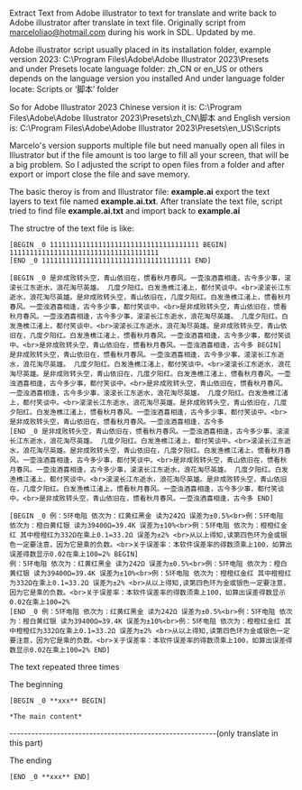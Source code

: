 Extract Text from Adobe illustrator to text for translate and write back to Adobe illustrator after translate in text file.
Originally script from marceloliao@hotmail.com during his work in SDL.
Updated by me.

Adobe illustrator script usually placed in its installation folder, example version 2023:
C:\Program Files\Adobe\Adobe Illustrator 2023\Presets\
and under Presets locate language folder:
zh_CN or en_US or others depends on the language version you installed
And under language folder locate:
Scripts or ‘脚本’ folder

So for Adobe Illustrator 2023 Chinese version it is:
C:\Program Files\Adobe\Adobe Illustrator 2023\Presets\zh_CN\脚本
and English version is:
C:\Program Files\Adobe\Adobe Illustrator 2023\Presets\en_US\Scripts

Marcelo's version supports multiple file but need manually open all files in Illustrator but if the file amount is too large to fill all your screen, that will be a big problem.
So I adjusted the script to open files from a folder and after export or import close the file and save memory.

The basic theroy is from and Illustrator file: **example.ai** export the text layers to text file named **example.ai.txt**.
After translate the text file, script tried to find file **example.ai.txt** and import back to **example.ai**

The structre of the text file is like:
~~~
[BEGIN _0 1111111111111111111111111111111111111 BEGIN]
1111111111111111111111111111111111111
[END _0 1111111111111111111111111111111111111 END]

[BEGIN _0 是非成败转头空，青山依旧在，惯看秋月春风。一壶浊酒喜相逢，古今多少事，滚滚长江东逝水，浪花淘尽英雄。 几度夕阳红。白发渔樵江渚上，都付笑谈中。<br>滚滚长江东逝水，浪花淘尽英雄。是非成败转头空，青山依旧在，几度夕阳红。白发渔樵江渚上，惯看秋月春风。一壶浊酒喜相逢，古今多少事，都付笑谈中。<br>是非成败转头空，青山依旧在，惯看秋月春风。一壶浊酒喜相逢，古今多少事，滚滚长江东逝水，浪花淘尽英雄。 几度夕阳红。白发渔樵江渚上，都付笑谈中。<br>滚滚长江东逝水，浪花淘尽英雄。是非成败转头空，青山依旧在，几度夕阳红。白发渔樵江渚上，惯看秋月春风。一壶浊酒喜相逢，古今多少事，都付笑谈中。<br>是非成败转头空，青山依旧在，惯看秋月春风。一壶浊酒喜相逢，古今多 BEGIN]
是非成败转头空，青山依旧在，惯看秋月春风。一壶浊酒喜相逢，古今多少事，滚滚长江东逝水，浪花淘尽英雄。 几度夕阳红。白发渔樵江渚上，都付笑谈中。<br>滚滚长江东逝水，浪花淘尽英雄。是非成败转头空，青山依旧在，几度夕阳红。白发渔樵江渚上，惯看秋月春风。一壶浊酒喜相逢，古今多少事，都付笑谈中。<br>是非成败转头空，青山依旧在，惯看秋月春风。一壶浊酒喜相逢，古今多少事，滚滚长江东逝水，浪花淘尽英雄。 几度夕阳红。白发渔樵江渚上，都付笑谈中。<br>滚滚长江东逝水，浪花淘尽英雄。是非成败转头空，青山依旧在，几度夕阳红。白发渔樵江渚上，惯看秋月春风。一壶浊酒喜相逢，古今多少事，都付笑谈中。<br>是非成败转头空，青山依旧在，惯看秋月春风。一壶浊酒喜相逢，古今多
[END _0 是非成败转头空，青山依旧在，惯看秋月春风。一壶浊酒喜相逢，古今多少事，滚滚长江东逝水，浪花淘尽英雄。 几度夕阳红。白发渔樵江渚上，都付笑谈中。<br>滚滚长江东逝水，浪花淘尽英雄。是非成败转头空，青山依旧在，几度夕阳红。白发渔樵江渚上，惯看秋月春风。一壶浊酒喜相逢，古今多少事，都付笑谈中。<br>是非成败转头空，青山依旧在，惯看秋月春风。一壶浊酒喜相逢，古今多少事，滚滚长江东逝水，浪花淘尽英雄。 几度夕阳红。白发渔樵江渚上，都付笑谈中。<br>滚滚长江东逝水，浪花淘尽英雄。是非成败转头空，青山依旧在，几度夕阳红。白发渔樵江渚上，惯看秋月春风。一壶浊酒喜相逢，古今多少事，都付笑谈中。<br>是非成败转头空，青山依旧在，惯看秋月春风。一壶浊酒喜相逢，古今多 END]

[BEGIN _0 例：5环电阻 依次为：红黄红黑金 读为242Ω 误差为±0.5%<br>例：5环电阻 依次为：橙白黄红银 读为39400Ω=39.4K 误差为±10%<br>例：5环电阻 依次为：橙橙红金红 其中橙橙红为332Ω在乘上0.1=33.2Ω 误差为±2% <br>从以上得知,读第四色环为金或银色一定要注意，因为它是乘的负数。<br>关于误差率：本软件误差率的得数须乘上100，如算出误差得数显示0.02在乘上100=2% BEGIN]
例：5环电阻 依次为：红黄红黑金 读为242Ω 误差为±0.5%<br>例：5环电阻 依次为：橙白黄红银 读为39400Ω=39.4K 误差为±10%<br>例：5环电阻 依次为：橙橙红金红 其中橙橙红为332Ω在乘上0.1=33.2Ω 误差为±2% <br>从以上得知,读第四色环为金或银色一定要注意，因为它是乘的负数。<br>关于误差率：本软件误差率的得数须乘上100，如算出误差得数显示0.02在乘上100=2%
[END _0 例：5环电阻 依次为：红黄红黑金 读为242Ω 误差为±0.5%<br>例：5环电阻 依次为：橙白黄红银 读为39400Ω=39.4K 误差为±10%<br>例：5环电阻 依次为：橙橙红金红 其中橙橙红为332Ω在乘上0.1=33.2Ω 误差为±2% <br>从以上得知,读第四色环为金或银色一定要注意，因为它是乘的负数。<br>关于误差率：本软件误差率的得数须乘上100，如算出误差得数显示0.02在乘上100=2% END]
~~~

The text repeated three times
  
The beginning

~~~
[BEGIN _0 **xxx** BEGIN]
~~~

~~~
*The main content*
~~~
---------------------------------------------------------(only translate in this part)

The ending

~~~
[END _0 **xxx** END]
~~~
